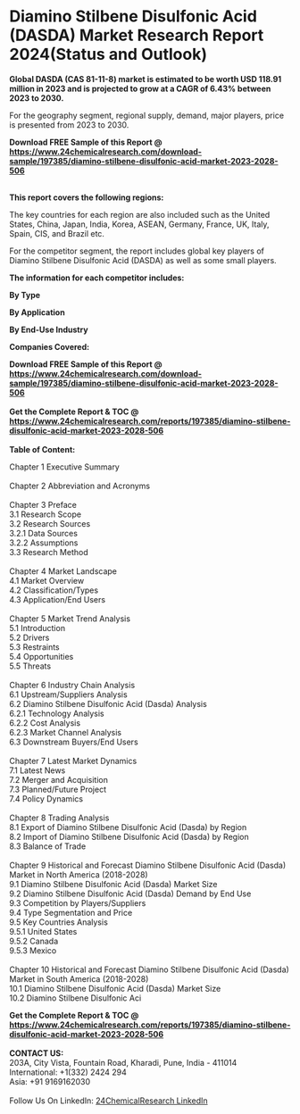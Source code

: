 <h1>Diamino Stilbene Disulfonic Acid (DASDA) Market Research Report 2024(Status and Outlook)</h1><p><strong>Global DASDA (CAS 81-11-8) market is estimated to be worth USD 118.91 million in 2023 and is projected to grow at a CAGR of 6.43% between 2023 to 2030.</strong></p><p>
</p><p>For the geography segment, regional supply, demand, major players, price is presented from 2023 to 2030.</p><div><b>Download FREE Sample of this Report @ 
            <a href="https://www.24chemicalresearch.com/download-sample/197385/diamino-stilbene-disulfonic-acid-market-2023-2028-506">
            https://www.24chemicalresearch.com/download-sample/197385/diamino-stilbene-disulfonic-acid-market-2023-2028-506</a></b></div><br><p>
</p><p>
<strong>This report covers the following regions:</strong></p><p>
</p><p>
The key countries for each region are also included such as the United States, China, Japan, India, Korea, ASEAN, Germany, France, UK, Italy, Spain, CIS, and Brazil etc.</p><p>
For the competitor segment, the report includes global key players of Diamino Stilbene Disulfonic Acid (DASDA) as well as some small players.</p><p>
<strong>The information for each competitor includes:</strong></p><p>
</p><p>

</p><p><strong>By Type</strong></p><p>
</p><p>
</p><p><strong>By Application</strong></p><p>
</p><p>
</p><p><strong>By End-Use Industry</strong></p><p>
</p><p>
<strong>Companies Covered:</strong></p><p>
</p><div><b>Download FREE Sample of this Report @ 
            <a href="https://www.24chemicalresearch.com/download-sample/197385/diamino-stilbene-disulfonic-acid-market-2023-2028-506">
            https://www.24chemicalresearch.com/download-sample/197385/diamino-stilbene-disulfonic-acid-market-2023-2028-506</a></b></div><br><div><b>Get the Complete Report & TOC @ 
            <a href="https://www.24chemicalresearch.com/reports/197385/diamino-stilbene-disulfonic-acid-market-2023-2028-506">
            https://www.24chemicalresearch.com/reports/197385/diamino-stilbene-disulfonic-acid-market-2023-2028-506</a></b></div><br>
            <b>Table of Content:</b><p>Chapter 1 Executive Summary<br />
<br />
Chapter 2 Abbreviation and Acronyms<br />
<br />
Chapter 3 Preface<br />
3.1 Research Scope<br />
3.2 Research Sources<br />
3.2.1 Data Sources<br />
3.2.2 Assumptions<br />
3.3 Research Method<br />
<br />
Chapter 4 Market Landscape<br />
4.1 Market Overview<br />
4.2 Classification/Types<br />
4.3 Application/End Users<br />
<br />
Chapter 5 Market Trend Analysis<br />
5.1 Introduction<br />
5.2 Drivers<br />
5.3 Restraints<br />
5.4 Opportunities<br />
5.5 Threats<br />
<br />
Chapter 6 Industry Chain Analysis<br />
6.1 Upstream/Suppliers Analysis<br />
6.2 Diamino Stilbene Disulfonic Acid (Dasda) Analysis<br />
6.2.1 Technology Analysis<br />
6.2.2 Cost Analysis<br />
6.2.3 Market Channel Analysis<br />
6.3 Downstream Buyers/End Users<br />
<br />
Chapter 7 Latest Market Dynamics<br />
7.1 Latest News<br />
7.2 Merger and Acquisition<br />
7.3 Planned/Future Project<br />
7.4 Policy Dynamics<br />
<br />
Chapter 8 Trading Analysis<br />
8.1 Export of Diamino Stilbene Disulfonic Acid (Dasda) by Region<br />
8.2 Import of Diamino Stilbene Disulfonic Acid (Dasda) by Region<br />
8.3 Balance of Trade<br />
<br />
Chapter 9 Historical and Forecast Diamino Stilbene Disulfonic Acid (Dasda) Market in North America (2018-2028)<br />
9.1 Diamino Stilbene Disulfonic Acid (Dasda) Market Size<br />
9.2 Diamino Stilbene Disulfonic Acid (Dasda) Demand by End Use<br />
9.3 Competition by Players/Suppliers<br />
9.4 Type Segmentation and Price<br />
9.5 Key Countries Analysis<br />
9.5.1 United States<br />
9.5.2 Canada<br />
9.5.3 Mexico<br />
<br />
Chapter 10 Historical and Forecast Diamino Stilbene Disulfonic Acid (Dasda) Market in South America (2018-2028)<br />
10.1 Diamino Stilbene Disulfonic Acid (Dasda) Market Size<br />
10.2 Diamino Stilbene Disulfonic Aci</p><div><b>Get the Complete Report & TOC @ 
            <a href="https://www.24chemicalresearch.com/reports/197385/diamino-stilbene-disulfonic-acid-market-2023-2028-506">
            https://www.24chemicalresearch.com/reports/197385/diamino-stilbene-disulfonic-acid-market-2023-2028-506</a></b></div><br><b>CONTACT US:</b><br>
            203A, City Vista, Fountain Road, Kharadi, Pune, India - 411014<br>
            International: +1(332) 2424 294<br>
            Asia: +91 9169162030 <br><br>
            Follow Us On LinkedIn: <a href="https://www.linkedin.com/company/24chemicalresearch/">24ChemicalResearch LinkedIn</a>